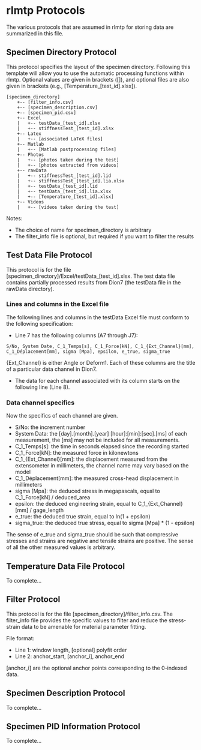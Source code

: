# rlmtp Protocols

The various protocols that are assumed in rlmtp for storing data are summarized in this file.


## Specimen Directory Protocol

This protocol specifies the layout of the specimen directory.
Following this template will allow you to use the automatic processing functions within rlmtp.
Optional values are given in brackets ([]), and optional files are also given in brackets
(e.g., [Temperature_[test_id].xlsx]).

```
[specimen_directory]
    +-- [filter_info.csv]
    +-- [specimen_description.csv]
    +-- [specimen_pid.csv]
    +-- Excel
    |   +-- testData_[test_id].xlsx
    |   +-- stiffnessTest_[test_id].xlsx
    +-- Latex
    |   +-- [associated LaTeX files]
    +-- Matlab
    |   +-- [Matlab postprocessing files]
    +-- Photos
    |   +-- [photos taken during the test]
    |   +-- [photos extracted from videos]
    +-- rawData
    |   +-- stiffnessTest_[test_id].lid
    |   +-- stiffnessTest_[test_id].lia.xlsx
    |   +-- testData_[test_id].lid
    |   +-- testData_[test_id].lia.xlsx
    |   +-- [Temperature_[test_id].xlsx]
    +-- Videos
    |   +-- [videos taken during the test]
```

Notes:
- The choice of name for specimen_directory is arbitrary
- The filter_info file is optional, but required if you want to filter the results

## Test Data File Protocol

This protocol is for the file [specimen_directory]/Excel/testData_[test_id].xlsx.
The test data file contains partially processed results from Dion7 (the testData file in the rawData directory).

### Lines and columns in the Excel file

The following lines and columns in the testData Excel file must conform to the following specification:

- Line 7 has the following columns (A7 through J7):
```
S/No, System Date, C_1_Temps[s], C_1_Force[kN], C_1_{Ext_Channel}[mm], C_1_Déplacement[mm], sigma [Mpa], epsilon, e_true, sigma_true
```
{Ext_Channel} is either Angle or Deform1.
Each of these columns are the title of a particular data channel in Dion7.

- The data for each channel associated with its column starts on the following line (Line 8).

### Data channel specifics

Now the specifics of each channel are given.
- S/No: the increment number
- System Data: the [day].[month].[year] [hour]:[min]:[sec].[ms] of each measurement, the [ms] may not be included for
all measurements.
- C_1_Temps[s]: the time in seconds elapsed since the recording started
- C_1_Force[kN]: the measured force in kilonewtons
- C_1_{Ext_Channel}[mm]: the displacement measured from the extensometer in millimeters, the channel name may vary
based on the model
- C_1_Déplacement[mm]: the measured cross-head displacement in millimeters
- sigma [Mpa]: the deduced stress in megapascals, equal to C_1_Force[kN] / deduced_area
- epsilon: the deduced engineering strain, equal to C_1_{Ext_Channel}[mm] / gage_length
- e_true: the deduced true strain, equal to ln(1 + epsilon)
- sigma_true: the deduced true stress, equal to sigma [Mpa] * (1 - epsilon)

The sense of e_true and sigma_true should be such that compressive stresses and strains are negative and tensile strains
 are positive.
The sense of all the other measured values is arbitrary.

## Temperature Data File Protocol

To complete...

## Filter Protocol

This protocol is for the file [specimen_directory]/filter_info.csv.
The filter_info file provides the specific values to filter and reduce the stress-strain data to be amenable for
material parameter fitting.

File format:
- Line 1: window length, [optional] polyfit order
- Line 2: anchor_start, [anchor_i], anchor_end

[anchor_i] are the optional anchor points corresponding to the 0-indexed data.

## Specimen Description Protocol

To complete...

## Specimen PID Information Protocol

To complete...
